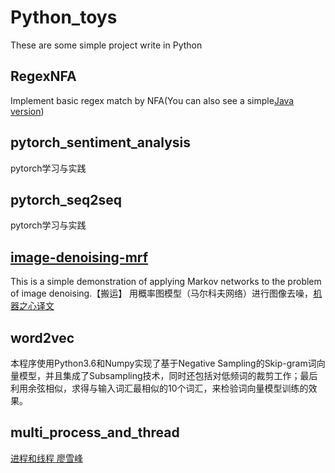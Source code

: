 # Python_toys
These are some simple project write in Python

## RegexNFA
Implement basic regex match by NFA(You can also see a simple[Java version](https://github.com/llgithubll/Java_toys/tree/master/RegexNFA))


## pytorch_sentiment_analysis
pytorch学习与实践

## pytorch_seq2seq
pytorch学习与实践


## [image-denoising-mrf](https://github.com/prasoongoyal/image-denoising-mrf)
This is a simple demonstration of applying Markov networks to the problem of image denoising.【搬运】
用概率图模型（马尔科夫网络）进行图像去噪，[机器之心译文](https://www.zhihu.com/search?type=content&q=%E6%9C%BA%E5%99%A8%E4%B9%8B%E5%BF%83%20%E6%A6%82%E7%8E%87%E5%9B%BE)


## word2vec
本程序使用Python3.6和Numpy实现了基于Negative Sampling的Skip-gram词向量模型，并且集成了Subsampling技术，同时还包括对低频词的裁剪工作；最后利用余弦相似，求得与输入词汇最相似的10个词汇，来检验词向量模型训练的效果。


## multi_process_and_thread

[进程和线程 廖雪峰](https://www.liaoxuefeng.com/wiki/1016959663602400/1017627212385376)

